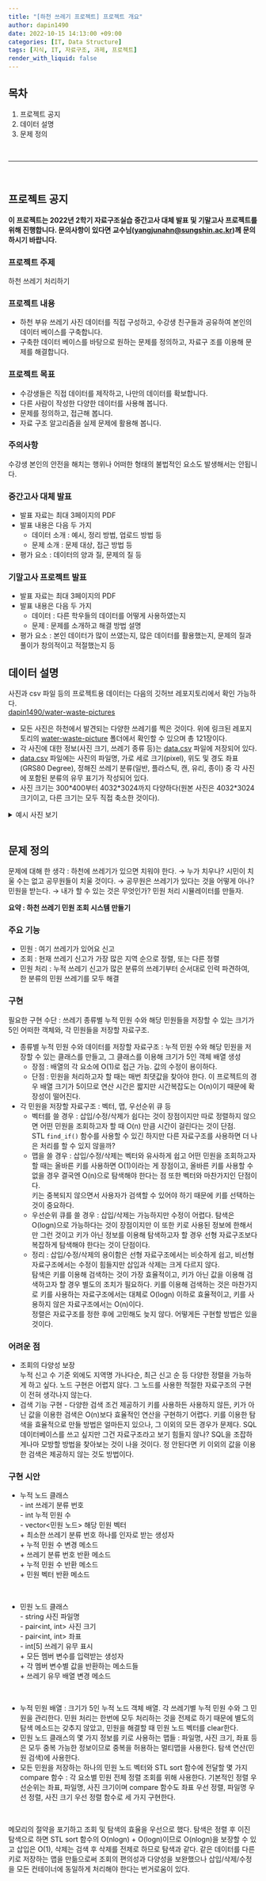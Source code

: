 ```yaml
---
title: "[하천 쓰레기 프로젝트] 프로젝트 개요"
author: dapin1490
date: 2022-10-15 14:13:00 +09:00
categories: [IT, Data Structure]
tags: [지식, IT, 자료구조, 과제, 프로젝트]
render_with_liquid: false
---
```


<style>
    figure { text-align: center; }
</style>

## 목차
1. 프로젝트 공지
2. 데이터 설명
3. 문제 정의

<br>
<hr>
<br>

## 프로젝트 공지
**이 프로젝트는 2022년 2학기 자료구조실습 중간고사 대체 발표 및 기말고사 프로젝트를 위해 진행합니다. 문의사항이 있다면 교수님(yangjunahn@sungshin.ac.kr)께 문의하시기 바랍니다.**  
  
### 프로젝트 주제
하천 쓰레기 처리하기  
  
### 프로젝트 내용
- 하천 부유 쓰레기 사진 데이터를 직접 구성하고, 수강생 친구들과 공유하여 본인의 데이터 베이스를 구축합니다.
- 구축한 데이터 베이스를 바탕으로 원하는 문제를 정의하고, 자료구 조를 이용해 문제를 해결합니다.
  
### 프로젝트 목표
- 수강생들은 직접 데이터를 제작하고, 나만의 데이터를 확보합니다.
- 다른 사람이 작성한 다양한 데이터를 사용해 봅니다.
- 문제를 정의하고, 접근해 봅니다.
- 자료 구조 알고리즘을 실제 문제에 활용해 봅니다.
  
### 주의사항
수강생 본인의 안전을 해치는 행위나 어떠한 형태의 불법적인 요소도 발생해서는 안됩니다.
  
### 중간고사 대체 발표
- 발표 자료는 최대 3페이지의 PDF
- 발표 내용은 다음 두 가지
    - 데이터 소개 : 예시, 정리 방법, 업로드 방법 등
    - 문제 소개 : 문제 대상, 접근 방법 등
- 평가 요소 : 데이터의 양과 질, 문제의 질 등
  
### 기말고사 프로젝트 발표
- 발표 자료는 최대 3페이지의 PDF
- 발표 내용은 다음 두 가지
    - 데이터 : 다른 학우들의 데이터를 어떻게 사용하였는지
    - 문제 : 문제를 소개하고 해결 방법 설명
- 평가 요소 : 본인 데이터가 많이 쓰였는지, 많은 데이터를 활용했는지, 문제의 질과 풀이가 창의적이고 적절했는지 등
  
  
  
## 데이터 설명
사진과 csv 파일 등의 프로젝트용 데이터는 다음의 깃허브 레포지토리에서 확인 가능하다.  
[dapin1490/water-waste-pictures](https://github.com/dapin1490/water-waste-pictures)  
  
- 모든 사진은 하천에서 발견되는 다양한 쓰레기를 찍은 것이다. 위에 링크된 레포지토리의 [water-waste-picture](https://github.com/dapin1490/water-waste-pictures/tree/main/water-waste-picture) 폴더에서 확인할 수 있으며 총 121장이다.
- 각 사진에 대한 정보(사진 크기, 쓰레기 종류 등)는 [data.csv](https://github.com/dapin1490/water-waste-pictures/blob/main/data.csv) 파일에 저장되어 있다.
- [data.csv](https://github.com/dapin1490/water-waste-pictures/blob/main/data.csv) 파일에는 사진의 파일명, 가로 세로 크기(pixel), 위도 및 경도 좌표(GRS80 Degree), 정해진 쓰레기 분류(일반, 플라스틱, 캔, 유리, 종이) 중 각 사진에 포함된 분류의 유무 표기가 작성되어 있다.
- 사진 크기는 300\*400부터 4032\*3024까지 다양하다(원본 사진은 4032\*3024 크기이고, 다른 크기는 모두 직접 축소한 것이다).
  
<details>
    <summary>예시 사진 보기</summary>
    <figure>
        <img src="https://raw.githubusercontent.com/dapin1490/water-waste-pictures/main/water-waste-picture/220910-1-%EC%82%B0%EC%83%88%EA%B3%B5%EC%9B%90.jpg">
        <figcaption>220910-1-산새공원.jpg</figcaption>
    </figure>
    <p>사진 번호 1, 크기 600*800, 좌표 (37.47, 126.79), 일반 쓰레기와 플라스틱 포함</p>
    <figure>
        <img src="https://raw.githubusercontent.com/dapin1490/water-waste-pictures/main/water-waste-picture/220910-17-%EC%82%B0%EC%83%88%EA%B3%B5%EC%9B%90.jpg">
        <figcaption>220910-17-산새공원.jpg</figcaption>
    </figure>
    <p>사진 번호 17, 크기 1200*900, 좌표 (37.47, 126.79), 플라스틱 포함</p>
    <figure>
        <img src="https://raw.githubusercontent.com/dapin1490/water-waste-pictures/main/water-waste-picture/220913-11-%ED%95%9C%EC%9A%B8%EB%B9%9B-%EC%9D%BC%EB%B0%98.jpg">
        <figcaption>220913-11-한울빛-일반.jpg</figcaption>
    </figure>
    <p>사진 번호 29, 크기 300*400, 좌표 (37.47, 126.8), 일반 쓰레기 포함</p>
    <figure>
        <img src="https://raw.githubusercontent.com/dapin1490/water-waste-pictures/main/water-waste-picture/220919-10-%EC%84%B1%EB%B6%81%EC%B2%9C-%EC%A2%85%EC%9D%B4.jpg">
        <figcaption>220919-10-성북천-종이.jpg</figcaption>
    </figure>
    <p>사진 번호 57, 크기 400*300, 좌표 (37.59, 127.02), 종이 포함</p>
    <figure>
        <img src="https://raw.githubusercontent.com/dapin1490/water-waste-pictures/main/water-waste-picture/220919-66-%EC%84%B1%EB%B6%81%EC%B2%9C-%EC%8A%A4%ED%8B%B0%EB%A1%9C%ED%8F%BC.jpg">
        <figcaption>220919-66-성북천-스티로폼.jpg</figcaption>
    </figure>
    <p>사진 번호 105, 크기 4032*3024, 좌표 (37.59, 127.02), 플라스틱 포함</p>
</details>  
  
<br>  

## 문제 정의
문제에 대해 한 생각 : 하천에 쓰레기가 있으면 치워야 한다. → 누가 치우나? 시민이 치울 수는 없고 공무원들이 치울 것이다. → 공무원은 쓰레기가 있다는 것을 어떻게 아나? 민원을 받는다. → 내가 할 수 있는 것은 무엇인가? 민원 처리 시뮬레이터를 만들자.  
  
**요약 : 하천 쓰레기 민원 조회 시스템 만들기**  
  
### 주요 기능  
- 민원 : 여기 쓰레기가 있어요 신고
- 조회 : 현재 쓰레기 신고가 가장 많은 지역 순으로 정렬, 또는 다른 정렬
- 민원 처리 : 누적 쓰레기 신고가 많은 분류의 쓰레기부터 순서대로 인력 파견하여, 한 분류의 민원 쓰레기를 모두 해결

### 구현
필요한 구현 수단 : 쓰레기 종류별 누적 민원 수와 해당 민원들을 저장할 수 있는 크기가 5인 어떠한 객체와, 각 민원들을 저장할 자료구조.  
- 종류별 누적 민원 수와 데이터를 저장할 자료구조 : 누적 민원 수와 해당 민원을 저장할 수 있는 클래스를 만들고, 그 클래스를 이용해 크기가 5인 객체 배열 생성
    - 장점 : 배열의 각 요소에 O(1)로 접근 가능. 값의 수정이 용이하다.
    - 단점 : 민원을 처리하고자 할 때는 매번 최댓값을 찾아야 한다. 이 프로젝트의 경우 배열 크기가 5이므로 연산 시간은 짧지만 시간복잡도는 O(n)이기 때문에 확장성이 떨어진다.
- 각 민원을 저장할 자료구조 : 벡터, 맵, 우선순위 큐 등
    - 벡터를 쓸 경우 : 삽입/수정/삭제가 쉽다는 것이 장점이지만 따로 정렬하지 않으면 어떤 민원을 조회하고자 할 때 O(n) 만큼 시간이 걸린다는 것이 단점.  
    STL `find_if()` 함수를 사용할 수 있긴 하지만 다른 자료구조를 사용하면 더 나은 처리를 할 수 있지 않을까?
    - 맵을 쓸 경우 : 삽입/수정/삭제는 벡터와 유사하게 쉽고 어떤 민원을 조회하고자 할 때는 올바른 키를 사용하면 O(1)이라는 게 장점이고, 올바른 키를 사용할 수 없을 경우 결국엔 O(n)으로 탐색해야 한다는 점 또한 벡터와 마찬가지인 단점이다.  
    키는 중복되지 않으면서 사용자가 검색할 수 있어야 하기 때문에 키를 선택하는 것이 중요하다.
    - 우선순위 큐를 쓸 경우 : 삽입/삭제는 가능하지만 수정이 어렵다. 탐색은 O(logn)으로 가능하다는 것이 장점이지만 이 또한 키로 사용된 정보에 한해서만 그런 것이고 키가 아닌 정보를 이용해 탐색하고자 할 경우 선형 자료구조보다 복잡하게 탐색해야 한다는 것이 단점이다.
    - 정리 : 삽입/수정/삭제의 용이함은 선형 자료구조에서는 비슷하게 쉽고, 비선형 자료구조에서는 수정이 힘들지만 삽입과 삭제는 크게 다르지 않다.  
    탐색은 키를 이용해 검색하는 것이 가장 효율적이고, 키가 아닌 값을 이용해 검색하고자 할 경우 별도의 조치가 필요하다. 키를 이용해 검색하는 것은 마찬가지로 키를 사용하는 자료구조에서는 대체로 O(logn) 이하로 효율적이고, 키를 사용하지 않은 자료구조에서는 O(n)이다.  
    정렬은 자료구조를 정한 후에 고민해도 늦지 않다. 어떻게든 구현할 방법은 있을 것이다.
  
### 어려운 점
- 조회의 다양성 보장  
    누적 신고 수 기준 외에도 지역명 가나다순, 최근 신고 순 등 다양한 정렬을 가능하게 하고 싶다. 노드 구현은 어렵지 않다. 그 노드를 사용한 적절한 자료구조의 구현이 전혀 생각나지 않는다.
- 검색 기능 구현 - 다양한 검색 조건 제공하기
    키를 사용하든 사용하지 않든, 키가 아닌 값을 이용한 검색은 O(n)보다 효율적인 연산을 구현하기 어렵다. 키를 이용한 탐색을 효율적으로 만들 방법은 얼마든지 있으나, 그 이외의 모든 경우가 문제다. SQL 데이터베이스를 쓰고 싶지만 그건 자료구조라고 보기 힘들지 않나? SQL을 조잡하게나마 모방할 방법을 찾아보는 것이 나을 것이다. 정 안된다면 키 이외의 값을 이용한 검색은 제공하지 않는 것도 방법이다.

### 구현 시안
- 누적 노드 클래스  
    &#45; int 쓰레기 분류 번호  
    &#45; int 누적 민원 수  
    &#45; vector&lt;민원 노드&gt; 해당 민원 벡터  
    &#43; 최소한 쓰레기 분류 번호 하나를 인자로 받는 생성자  
    &#43; 누적 민원 수 변경 메소드  
    &#43; 쓰레기 분류 번호 반환 메소드  
    &#43; 누적 민원 수 반환 메소드  
    &#43; 민원 벡터 반환 메소드  

<br>

- 민원 노드 클래스  
    &#45; string 사진 파일명  
    &#45; pair&lt;int, int&gt; 사진 크기  
    &#45; pair&lt;int, int&gt; 좌표  
    &#45; int&#91;5&#93; 쓰레기 유무 표시  
    &#43; 모든 멤버 변수를 입력받는 생성자  
    &#43; 각 멤버 변수별 값을 반환하는 메소드들  
    &#43; 쓰레기 유무 배열 변경 메소드  

<br>

- 누적 민원 배열 : 크기가 5인 누적 노드 객체 배열. 각 쓰레기별 누적 민원 수와 그 민원을 관리한다. 민원 처리는 한번에 모두 처리하는 것을 전제로 하기 때문에 별도의 탐색 메소드는 갖추지 않았고, 민원을 해결할 때 민원 노드 벡터를 clear한다.
- 민원 노드 클래스의 몇 가지 정보를 키로 사용하는 맵들 : 파일명, 사진 크기, 좌표 등은 모두 중복 가능한 정보이므로 중복을 허용하는 멀티맵을 사용한다. 탐색 연산(민원 검색)에 사용한다.
- 모든 민원을 저장하는 하나의 민원 노드 벡터와 STL sort 함수에 전달할 몇 가지 compare 함수 : 각 요소별 민원 전체 정렬 조회를 위해 사용한다. 기본적인 정렬 우선순위는 좌표, 파일명, 사진 크기이며 compare 함수도 좌표 우선 정렬, 파일명 우선 정렬, 사진 크기 우선 정렬 함수로 세 가지 구현한다.

<br>

메모리의 절약을 포기하고 조회 및 탐색의 효율을 우선으로 했다. 탐색은 정렬 후 이진 탐색으로 하면 STL sort 함수의 O(nlogn) + O(logn)이므로 O(nlogn)을 보장할 수 있고 삽입은 O(1), 삭제는 검색 후 삭제를 전제로 하므로 탐색과 같다. 같은 데이터를 다른 키로 저장하는 맵을 만듦으로써 조회의 편의성과 다양성을 보완했으나 삽입/삭제/수정을 모든 컨테이너에 동일하게 처리해야 한다는 번거로움이 있다.